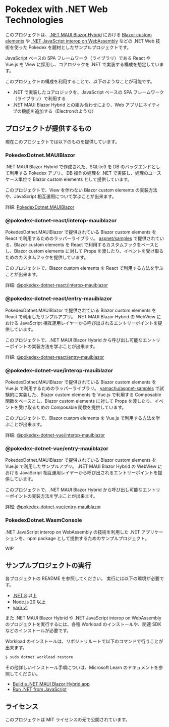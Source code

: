 # Pokedex with .NET Web Technologies

このプロジェクトは、[.NET MAUI Blazor Hybrid](https://learn.microsoft.com/en-us/aspnet/core/blazor/hybrid/?view=aspnetcore-8.0) における [Blazor custom elements](https://learn.microsoft.com/en-us/aspnet/core/blazor/components/js-spa-frameworks?view=aspnetcore-8.0#blazor-custom-elements) や [.NET JavaScript interop on WebAssembly](https://learn.microsoft.com/en-us/aspnet/core/client-side/dotnet-interop?view=aspnetcore-8.0) などの .NET Web 技術を使った Pokedex を題材としたサンプルプロジェクトです。

JavaScript ベースの SPA フレームワーク（ライブラリ）である React や Vue.js を View に採用し、コアロジックを .NET で実装する構成を想定しています。

このプロジェクトの構成を利用することで、以下のようなことが可能です。

- .NET で実装したコアロジックを、JavaScript ベースの SPA フレームワーク（ライブラリ）で利用する
- .NET MAUI Blazor Hybrid との組み合わせにより、Web アプリにネイティブの機能を追加する（Electronのような）

## プロジェクトが提供するもの

現在このプロジェクトでは以下のものを提供しています。

### PokedexDotnet.MAUIBlazor

.NET MAUI Blazor Hybrid で作成された、SQLite3 を DB のバックエンドとして利用する Pokedex アプリ。
DB 操作の処理を .NET で実装し、処理のユースケース単位で Blazor custom elements として提供しています。

このプロジェクトで、View を伴わない Blazor custom elements の実装方法や、JavaScript 相互運用について学ぶことが出来ます。

詳細: [PokedexDotnet.MAUIBlazor](./src/PokedexDotnet.MAUIBlazor/README.md)

### @pokedex-dotnet-react/interop-mauiblazor

PokedexDotnet.MAUIBlazor で提供されている Blazor custom elements を React で利用するためのラッパーライブラリ。
[aspnet/samples](https://github.com/aspnet/samples/tree/main/samples/aspnetcore/blazor/JSComponentGeneration) で提供されている、Blazor custom elements を React で利用するカスタムフックをベースとし、Blazor custom elements に対して Props を渡したり、イベントを受け取るためのカスタムフックを提供しています。

このプロジェクトで、Blazor custom elements を React で利用する方法を学ぶことが出来ます。

詳細: [@pokedex-dotnet-react/interop-mauiblazor](./react/packages/interop-mauiblazor/README.md)

### @pokedex-dotnet-react/entry-mauiblazor

PokedexDotnet.MAUIBlazor で提供されている Blazor custom elements を React で利用したサンプルアプリ。
.NET MAUI Blazor Hybrid の WebView における JavaScript 相互運用レイヤーから呼び出されるエントリーポイントを提供しています。

このプロジェクトで、.NET MAUI Blazor Hybrid から呼び出し可能なエントリーポイントの実装方法を学ぶことが出来ます。

詳細: [@pokedex-dotnet-react/entry-mauiblazor](./react/apps/entry-mauiblazor/README.md)

### @pokedex-dotnet-vue/interop-mauiblazor

PokedexDotnet.MAUIBlazor で提供されている Blazor custom elements を Vue.js で利用するためのラッパーライブラリ。
[yamachu/aspnet-samples](https://github.com/yamachu/aspnet-samples/commit/e2f216267fa6201071a426e016cded16ef93a4be) で試験的に実装した、Blazor custom elements を Vue.js で利用する Composable 関数をベースとし、Blazor custom elements に対して Props を渡したり、イベントを受け取るための Composable 関数を提供しています。

このプロジェクトで、Blazor custom elements を Vue.js で利用する方法を学ぶことが出来ます。

詳細: [@pokedex-dotnet-vue/interop-mauiblazor](./vue/packages/interop-mauiblazor/README.md)

### @pokedex-dotnet-vue/entry-mauiblazor

PokedexDotnet.MAUIBlazor で提供されている Blazor custom elements を Vue.js で利用したサンプルアプリ。
.NET MAUI Blazor Hybrid の WebView における JavaScript 相互運用レイヤーから呼び出されるエントリーポイントを提供しています。

このプロジェクトで、.NET MAUI Blazor Hybrid から呼び出し可能なエントリーポイントの実装方法を学ぶことが出来ます。

詳細: [@pokedex-dotnet-vue/entry-mauiblazor](./vue/apps/entry-mauiblazor/README.md)

### PokedexDotnet.WasmConsole

.NET JavaScript interop on WebAssembly の技術を利用した .NET アプリケーションを、npm package として提供するためのサンプルプロジェクト。

WIP

## サンプルプロジェクトの実行

各プロジェクトの README を参照してください。
実行には以下の環境が必要です。

- [.NET 8](https://dotnet.microsoft.com/download) 以上
- [Node.js 20](https://nodejs.org/) 以上
- [yarn v1](https://classic.yarnpkg.com/)

また .NET MAUI Blazor Hybrid や .NET JavaScript interop on WebAssembly のプロジェクトを実行するには、各種 Workload のインストールや、関連 SDK などのインストールが必要です。

Workload のインストールは、リポジトリルートで以下のコマンドで行うことが出来ます。

```sh
$ sudo dotnet workload restore
```

その他詳しいインストール手順についは、Microsoft Learn のドキュメントを参照してください。

- [Build a .NET MAUI Blazor Hybrid app](https://learn.microsoft.com/en-us/aspnet/core/blazor/hybrid/tutorials/maui?view=aspnetcore-8.0)
- [Run .NET from JavaScript](https://learn.microsoft.com/en-us/aspnet/core/client-side/dotnet-interop?view=aspnetcore-8.0)

## ライセンス

このプロジェクトは MIT ライセンスの元で公開されています。

